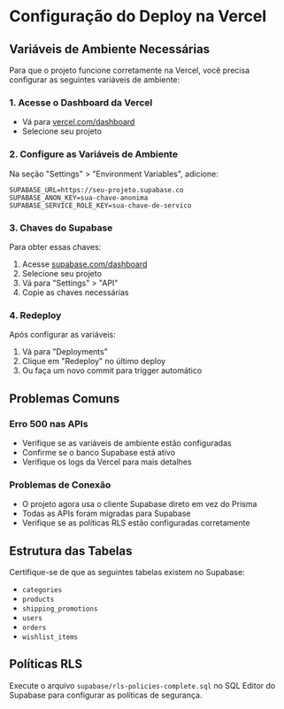 # Configuração do Deploy na Vercel

## Variáveis de Ambiente Necessárias

Para que o projeto funcione corretamente na Vercel, você precisa configurar as seguintes variáveis de ambiente:

### 1. Acesse o Dashboard da Vercel

- Vá para [vercel.com/dashboard](https://vercel.com/dashboard)
- Selecione seu projeto

### 2. Configure as Variáveis de Ambiente

Na seção "Settings" > "Environment Variables", adicione:

```
SUPABASE_URL=https://seu-projeto.supabase.co
SUPABASE_ANON_KEY=sua-chave-anonima
SUPABASE_SERVICE_ROLE_KEY=sua-chave-de-servico
```

### 3. Chaves do Supabase

Para obter essas chaves:

1. Acesse [supabase.com/dashboard](https://supabase.com/dashboard)
2. Selecione seu projeto
3. Vá para "Settings" > "API"
4. Copie as chaves necessárias

### 4. Redeploy

Após configurar as variáveis:

1. Vá para "Deployments"
2. Clique em "Redeploy" no último deploy
3. Ou faça um novo commit para trigger automático

## Problemas Comuns

### Erro 500 nas APIs

- Verifique se as variáveis de ambiente estão configuradas
- Confirme se o banco Supabase está ativo
- Verifique os logs da Vercel para mais detalhes

### Problemas de Conexão

- O projeto agora usa o cliente Supabase direto em vez do Prisma
- Todas as APIs foram migradas para Supabase
- Verifique se as políticas RLS estão configuradas corretamente

## Estrutura das Tabelas

Certifique-se de que as seguintes tabelas existem no Supabase:

- `categories`
- `products`
- `shipping_promotions`
- `users`
- `orders`
- `wishlist_items`

## Políticas RLS

Execute o arquivo `supabase/rls-policies-complete.sql` no SQL Editor do Supabase para configurar as políticas de segurança.
